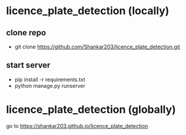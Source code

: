 # licence_plate_detection (locally)
## clone repo
- git clone https://github.com/Shankar203/licence_plate_detection.git
## start server
- pip install -r requirements.txt
- python manage.py runserver

# licence_plate_detection (globally)
go to https://shankar203.github.io/licence_plate_detection
